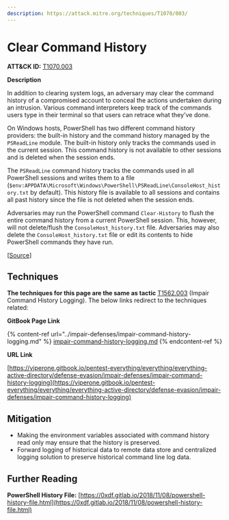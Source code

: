 ```yaml
---
description: https://attack.mitre.org/techniques/T1070/003/
---
```


# Clear Command History

**ATT\&CK ID:** [T1070.003](https://attack.mitre.org/techniques/T1070/003/)

**Description**

In addition to clearing system logs, an adversary may clear the command history of a compromised account to conceal the actions undertaken during an intrusion. Various command interpreters keep track of the commands users type in their terminal so that users can retrace what they've done.

On Windows hosts, PowerShell has two different command history providers: the built-in history and the command history managed by the `PSReadLine` module. The built-in history only tracks the commands used in the current session. This command history is not available to other sessions and is deleted when the session ends.

The `PSReadLine` command history tracks the commands used in all PowerShell sessions and writes them to a file (`$env:APPDATA\Microsoft\Windows\PowerShell\PSReadLine\ConsoleHost_history.txt` by default). This history file is available to all sessions and contains all past history since the file is not deleted when the session ends.

Adversaries may run the PowerShell command `Clear-History` to flush the entire command history from a current PowerShell session. This, however, will not delete/flush the `ConsoleHost_history.txt` file. Adversaries may also delete the `ConsoleHost_history.txt` file or edit its contents to hide PowerShell commands they have run.

\[[Source](https://attack.mitre.org/techniques/T1070/003/)]

## **Techniques**

**The techniques for this page are the same as tactic** [T1562.003](https://attack.mitre.org/techniques/T1562/003/) (Impair Command History Logging). The below links redirect to the techniques related:

**GitBook Page Link**

{% content-ref url="../impair-defenses/impair-command-history-logging.md" %}
[impair-command-history-logging.md](../impair-defenses/impair-command-history-logging.md)
{% endcontent-ref %}

**URL Link**

[https://viperone.gitbook.io/pentest-everything/everything/everything-active-directory/defense-evasion/impair-defenses/impair-command-history-logging](https://viperone.gitbook.io/pentest-everything/everything/everything-active-directory/defense-evasion/impair-defenses/impair-command-history-logging)

## **Mitigation**

* Making the environment variables associated with command history read only may ensure that the history is preserved.
* Forward logging of historical data to remote data store and centralized logging solution to preserve historical command line log data.

## **Further Reading**

**PowerShell History File:** [https://0xdf.gitlab.io/2018/11/08/powershell-history-file.html](https://0xdf.gitlab.io/2018/11/08/powershell-history-file.html)
